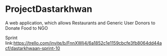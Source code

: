 # ProjectDastarkhwan
A web application, which allows Restaurants and Generic User Donors to Donate Food to NGO 

Sprint link:https://trello.com/invite/b/FnnXWlj4/6a1852c1e1159cbcfe3fb8064dd44acf/dastarkhwaan-sprint-10
